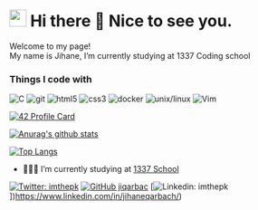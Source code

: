 <h1><img src="https://emojis.slackmojis.com/emojis/images/1531849430/4246/blob-sunglasses.gif?1531849430" width="30"/> Hi there 👋 Nice to see you.</h1>
<p>Welcome to my page! </br> My name is Jihane, I’m currently studying at 1337 Coding school

<h3>Things I code with</h3>
<p>
  <img alt="C" src="https://img.shields.io/badge/C-00599C?style=for-the-badge&logo=c&logoColor=white" />
  <img alt="git" src="https://img.shields.io/badge/-Git-F05032?style=flat-square&logo=git&logoColor=white" />
  <img alt="html5" src="https://img.shields.io/badge/-HTML5-E34F26?style=flat-square&logo=html5&logoColor=white" />
  <img alt="css3" src="https://img.shields.io/badge/css-yellow?style=flat-square&logo=css3&logoColor=white" />
  <img alt="docker" src="https://img.shields.io/badge/Docker-blue?style=for-the-badge&logo=docker&logoColor=white" />
  <img alt="unix/linux" src="https://img.shields.io/badge/unix/linux-orange?style=for-the-badge&logo=linux&logoColor=white" />
  <img alt="Vim" src="https://img.shields.io/badge/VIM-%2311AB00.svg?&style=for-the-badge&logo=vim&logoColor=white"/>

</p>

[![42 Profile Card](https://1337-readme.vercel.app/api/profile?cursus=42&dark=true&login=jiqarbac)](https://github.com/jiqarbac)

[![Anurag's github stats](https://github-readme-stats.vercel.app/api?username=jiqarbac&theme=merko)](https://github.com/jiqarbac)

[![Top Langs](https://github-readme-stats.vercel.app/api/top-langs/?username=jiqarbac&layout=demo&theme=merko)](https://github.com/jiqarbac)

- 👨🏽‍💻 I’m currently studying at  [1337 School](https://1337.ma)

[![Twitter: imthepk](https://img.shields.io/twitter/follow/jiqarbac?style=social)](https://twitter.com/qarbachjihane)
[![GitHub jiqarbac](https://img.shields.io/github/followers/jiqarbac?style=social)](https://github.com/jiqarbac)
[![Linkedin: imthepk](https://img.shields.io/badge/-jiqarbac-blue?style=flat-square&logo=Linkedin&logoColor=white&link=https://www.linkedin.com/in/yassinetaji/)])https://www.linkedin.com/in/jihaneqarbach/)


